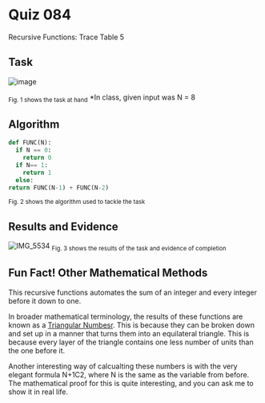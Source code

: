 # Quiz 084
Recursive Functions: Trace Table 5
## Task
![image](https://github.com/user-attachments/assets/f9871aa0-00d2-4464-ab20-424c970b121b)

<sub>Fig. 1 shows the task at hand</sub>
*In class, given input was N = 8
## Algorithm
```.py
def FUNC(N):
  if N == 0:
    return 0
  if N== 1:
    return 1
  else:
return FUNC(N-1) + FUNC(N-2)
```
<sub>Fig. 2 shows the algorithm used to tackle the task</sub>

## Results and Evidence
![IMG_5534](https://github.com/user-attachments/assets/bab1c04e-a07d-41b9-849c-c9e182e570d5)
<sub>Fig. 3 shows the results of the task and evidence of completion</sub>

## Fun Fact! Other Mathematical Methods
This recursive functions automates the sum of an integer and every integer before it down to one.

In broader mathematical terminology, the results of these functions are known as a [Triangular Numbesr](https://en.wikipedia.org/wiki/Triangular_number#:~:text=0%2C%201%2C%203%2C%206,%2C%20630%2C%20666...). This is because they can be broken down and set up in a manner that turns them into an equilateral triangle. This is because every layer of the triangle contains one less number of units than the one before it.

Another interesting way of calcualting these numbers is with the very elegant formula N+1C2, where N is the same as the variable from before. The mathematical proof for this is quite interesting, and you can ask me to show it in real life.

